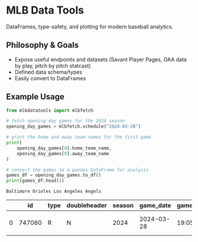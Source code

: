 # MLB Data Tools
DataFrames, type-safety, and plotting for modern baseball analytics.

## Philosophy & Goals
- Expose useful endpoints and datasets (Savant Player Pages, OAA data by play, pitch by pitch statcast)
- Defined data schema/types
- Easily convert to DataFrames

## Example Usage
```python
from mlbdatatools import mlbfetch

# fetch opening day games for the 2024 season
opening_day_games = mlbfetch.schedule("2024-03-28")

# print the home and away team names for the first game
print(
    opening_day_games[0].home_team_name,
    opening_day_games[0].away_team_name
)

# convert the games to a pandas DataFrame for analysis
games_df = opening_day_games.to_df()
print(games_df.head())
```

```
Baltimore Orioles Los Angeles Angels
```

|   | id     | type | doubleheader | season | game_date   | game_time  | status_code | home_team_id | away_team_id | home_team_name       | away_team_name        | venue_id | venue_name                     | weather_condition | weather_temp | weather_wind         | home_team_pitcher_id | home_team_pitcher_name | away_team_pitcher_id | away_team_pitcher_name |
|---|--------|------|--------------|--------|-------------|------------|-------------|--------------|--------------|-----------------------|-----------------------|----------|--------------------------------|--------------------|--------------|----------------------|----------------------|------------------------|----------------------|------------------------|
| 0 | 747060 | R    | N            | 2024   | 2024-03-28  | 19:05:00Z | F           | 110          | 108          | Baltimore Orioles     | Los Angeles Angels    | 2        | Oriole Park at Camden Yards    | Cloudy             | 54           | 9 mph, In From LF    | 669203               | Corbin Burnes          | 663776               | Patrick Sandoval       |

